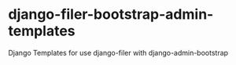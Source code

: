django-filer-bootstrap-admin-templates
======================================

Django Templates for use django-filer with django-admin-bootstrap